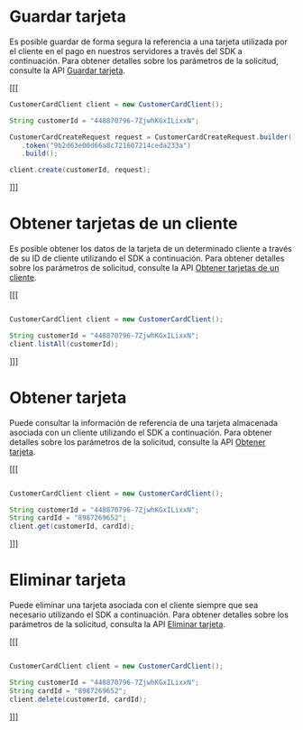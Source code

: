 # Guardar tarjeta

Es posible guardar de forma segura la referencia a una tarjeta utilizada por el cliente en el pago en nuestros servidores a través del SDK a continuación. Para obtener detalles sobre los parámetros de la solicitud, consulte la API [Guardar tarjeta](/developers/es/reference/cards/_customers_customer_id_cards/post).

[[[
```java
CustomerCardClient client = new CustomerCardClient();

String customerId = "448870796-7ZjwhKGxILixxN";

CustomerCardCreateRequest request = CustomerCardCreateRequest.builder()
   .token("9b2d63e00d66a8c721607214ceda233a")
   .build();

client.create(customerId, request);
```
]]]


# Obtener tarjetas de un cliente

Es posible obtener los datos de la tarjeta de un determinado cliente a través de su ID de cliente utilizando el SDK a continuación. Para obtener detalles sobre los parámetros de solicitud, consulte la API [Obtener tarjetas de un cliente](https://www.mercadopago[FAKER][URL][DOMAIN]/developers/es/reference/cards/_customers_customer_id_cards/get).

[[[
```java

CustomerCardClient client = new CustomerCardClient();

String customerId = "448870796-7ZjwhKGxILixxN";
client.listAll(customerId);
```
]]]

# Obtener tarjeta

Puede consultar la información de referencia de una tarjeta almacenada asociada con un cliente utilizando el SDK a continuación. Para obtener detalles sobre los parámetros de la solicitud, consulte la API [Obtener tarjeta](https://www.mercadopago[FAKER][URL][DOMAIN]/developers/es/reference/cards/_customers_customer_id_cards_id/get).

[[[
```java

CustomerCardClient client = new CustomerCardClient();

String customerId = "448870796-7ZjwhKGxILixxN";
String cardId = "8987269652";
client.get(customerId, cardId);
```
]]]

# Eliminar tarjeta

Puede eliminar una tarjeta asociada con el cliente siempre que sea necesario utilizando el SDK a continuación. Para obtener detalles sobre los parámetros de la solicitud, consulta la API [Eliminar tarjeta](https://www.mercadopago[FAKER][URL][DOMAIN]/developers/es/reference/cards/_customers_customer_id_cards_id/delete).


[[[
```java

CustomerCardClient client = new CustomerCardClient();

String customerId = "448870796-7ZjwhKGxILixxN";
String cardId = "8987269652";
client.delete(customerId, cardId);
```
]]]